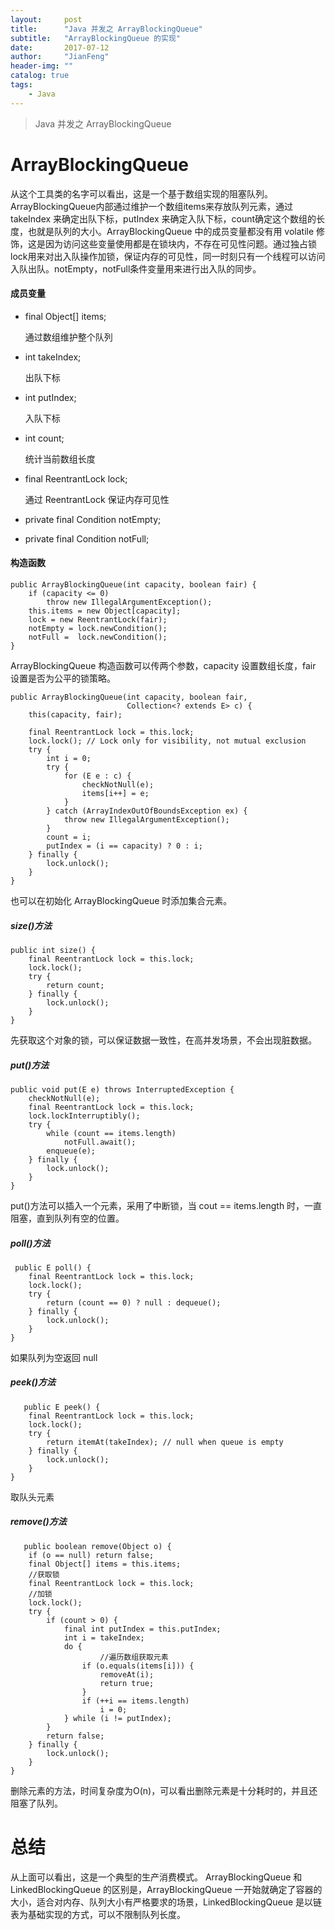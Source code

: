```yaml
---
layout:     post
title:      "Java 并发之 ArrayBlockingQueue"
subtitle:   "ArrayBlockingQueue 的实现"
date:       2017-07-12
author:     "JianFeng"
header-img: ""
catalog: true
tags:
    - Java
---
```


> Java 并发之 ArrayBlockingQueue

# ArrayBlockingQueue
 
 从这个工具类的名字可以看出，这是一个基于数组实现的阻塞队列。ArrayBlockingQueue内部通过维护一个数组items来存放队列元素，通过 takeIndex 来确定出队下标，putIndex 来确定入队下标，count确定这个数组的长度，也就是队列的大小。ArrayBlockingQueue 中的成员变量都没有用 volatile 修饰，这是因为访问这些变量使用都是在锁块内，不存在可见性问题。通过独占锁lock用来对出入队操作加锁，保证内存的可见性，同一时刻只有一个线程可以访问入队出队。notEmpty，notFull条件变量用来进行出入队的同步。
 
#### 成员变量
 
- final Object[] items;

	通过数组维护整个队列

- int takeIndex;

	出队下标

- int putIndex;

	入队下标

- int count;

	统计当前数组长度

- final ReentrantLock lock;

	通过 ReentrantLock 保证内存可见性

- private final Condition notEmpty;

- private final Condition notFull;

#### 构造函数


    public ArrayBlockingQueue(int capacity, boolean fair) {
        if (capacity <= 0)
            throw new IllegalArgumentException();
        this.items = new Object[capacity];
        lock = new ReentrantLock(fair);
        notEmpty = lock.newCondition();
        notFull =  lock.newCondition();
    }
    
ArrayBlockingQueue 构造函数可以传两个参数，capacity 设置数组长度，fair 设置是否为公平的锁策略。

    public ArrayBlockingQueue(int capacity, boolean fair,
                              Collection<? extends E> c) {
        this(capacity, fair);

        final ReentrantLock lock = this.lock;
        lock.lock(); // Lock only for visibility, not mutual exclusion
        try {
            int i = 0;
            try {
                for (E e : c) {
                    checkNotNull(e);
                    items[i++] = e;
                }
            } catch (ArrayIndexOutOfBoundsException ex) {
                throw new IllegalArgumentException();
            }
            count = i;
            putIndex = (i == capacity) ? 0 : i;
        } finally {
            lock.unlock();
        }
    }
    
 也可以在初始化 ArrayBlockingQueue 时添加集合元素。

##### size()方法

    public int size() {
        final ReentrantLock lock = this.lock;
        lock.lock();
        try {
            return count;
        } finally {
            lock.unlock();
        }
    }
    
先获取这个对象的锁，可以保证数据一致性，在高并发场景，不会出现脏数据。

##### put()方法

    public void put(E e) throws InterruptedException {
        checkNotNull(e);
        final ReentrantLock lock = this.lock;
        lock.lockInterruptibly();
        try {
            while (count == items.length)
                notFull.await();
            enqueue(e);
        } finally {
            lock.unlock();
        }
    }
    
  put()方法可以插入一个元素，采用了中断锁，当 cout == items.length 时，一直阻塞，直到队列有空的位置。
  
  ##### poll()方法
  
     public E poll() {
        final ReentrantLock lock = this.lock;
        lock.lock();
        try {
            return (count == 0) ? null : dequeue();
        } finally {
            lock.unlock();
        }
    }
    
   如果队列为空返回 null
   
   ##### peek()方法
   
       public E peek() {
        final ReentrantLock lock = this.lock;
        lock.lock();
        try {
            return itemAt(takeIndex); // null when queue is empty
        } finally {
            lock.unlock();
        }
    }
   
   取队头元素
   
   ##### remove()方法
   
   
       public boolean remove(Object o) {
        if (o == null) return false;
        final Object[] items = this.items;
        //获取锁
        final ReentrantLock lock = this.lock;
        //加锁
        lock.lock();
        try {
            if (count > 0) {
                final int putIndex = this.putIndex;
                int i = takeIndex;
                do {
                		//遍历数组获取元素
                    if (o.equals(items[i])) {
                        removeAt(i);
                        return true;
                    }
                    if (++i == items.length)
                        i = 0;
                } while (i != putIndex);
            }
            return false;
        } finally {
            lock.unlock();
        }
    }
    
   删除元素的方法，时间复杂度为O(n)，可以看出删除元素是十分耗时的，并且还阻塞了队列。
   
  
  # 总结
  从上面可以看出，这是一个典型的生产消费模式。 ArrayBlockingQueue 和 LinkedBlockingQueue 的区别是，ArrayBlockingQueue 一开始就确定了容器的大小，适合对内存、队列大小有严格要求的场景，LinkedBlockingQueue 是以链表为基础实现的方式，可以不限制队列长度。








